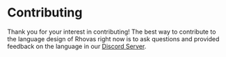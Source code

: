 # Contributing

Thank you for your interest in contributing! The best way to contribute to the
language design of Rhovas right now is to ask questions and provided feedback on
the language in our [Discord Server](https://discord.gg/gm96xd8).
